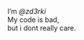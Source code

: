 I’m <i>@zd3rki</i> <br>
My code is bad, <br>
but i dont really care.


<!---
zd3rki/zd3rki is a ✨ special ✨ repository because its `README.md` (this file) appears on your GitHub profile.
You can click the Preview link to take a look at your changes.
--->
